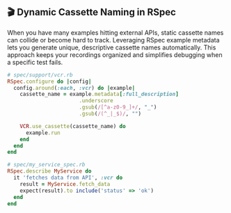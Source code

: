 ## 🎬 Dynamic Cassette Naming in RSpec

When you have many examples hitting external APIs, static cassette names can collide or become hard to track. Leveraging RSpec example metadata lets you generate unique, descriptive cassette names automatically. This approach keeps your recordings organized and simplifies debugging when a specific test fails.

```ruby
# spec/support/vcr.rb
RSpec.configure do |config|
  config.around(:each, :vcr) do |example|
    cassette_name = example.metadata[:full_description]
                       .underscore
                       .gsub(/[^a-z0-9_]+/, "_")
                       .gsub(/(^_|_$)/, "")

    VCR.use_cassette(cassette_name) do
      example.run
    end
  end
end

# spec/my_service_spec.rb
RSpec.describe MyService do
  it 'fetches data from API', :vcr do
    result = MyService.fetch_data
    expect(result).to include('status' => 'ok')
  end
end
```
